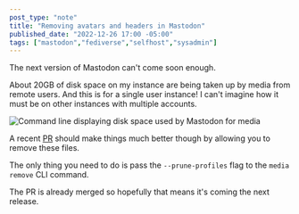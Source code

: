 ```yaml
---
post_type: "note" 
title: "Removing avatars and headers in Mastodon"
published_date: "2022-12-26 17:00 -05:00"
tags: ["mastodon","fediverse","selfhost","sysadmin"]
---
```


The next version of Mastodon can't come soon enough. 

About 20GB of disk space on my instance are being taken up by media from remote users. And this is for a single user instance! I can't imagine how it must be on other instances with multiple accounts. 

![Command line displaying disk space used by Mastodon for media](/api/files/images/mastodon-media-usage.png)

A recent [PR](https://github.com/mastodon/mastodon/pull/22149) should make things much better though by allowing you to remove these files. 

The only thing you need to do is pass the `--prune-profiles` flag to the `media remove` CLI command. 

The PR is already merged so hopefully that means it's coming the next release. 
